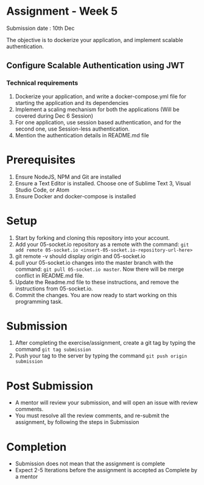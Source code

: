 # Assignment - Week 5

Submission date : 10th Dec

The objective is to dockerize your application, and implement scalable authentication.

## Configure Scalable Authentication using JWT

### Technical requirements
1. Dockerize your application, and write a docker-compose.yml file for starting the application and its dependencies
1. Implement a scaling mechanism for both the applications (Will be covered during Dec 6 Session)
1. For one application, use session based authentication, and for the second one, use Session-less authentication.
1. Mention the authentication details in README.md file

# Prerequisites
1. Ensure NodeJS, NPM and Git are installed
1. Ensure a Text Editor is installed. Choose one of Sublime Text 3, Visual Studio Code, or Atom
1. Ensure Docker and docker-compose is installed

# Setup
1. Start by forking and cloning this repository into your account.
1. Add your 05-socket.io repository as a remote with the command: `git add remote 05-socket.io <insert-05-socket.io-repository-url-here>`
1. git remote -v should display origin and 05-socket.io
1. pull your 05-socket.io changes into the master branch with the command: `git pull 05-socket.io master`. Now there will be merge conflict in README.md file.
1. Update the Readme.md file to these instructions, and remove the instructions from 05-socket.io.
5. Commit the changes. You are now ready to start working on this programming task.


# Submission
1. After completing the exercise/assignment, create a git tag by typing the command `git tag submission`
2. Push your tag to the server by typing the command `git push origin submission`

# Post Submission
- A mentor will review your submission, and will open an issue with review comments.
- You must resolve all the review comments, and re-submit the assignment, by following the steps in Submission

# Completion
- Submission does not mean that the assignment is complete
- Expect 2-5 Iterations before the assignment is accepted as Complete by a mentor